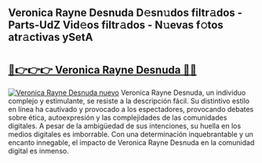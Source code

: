 ## Veronica Rayne Desnuda D𝚎sn𝚞dos filtr𝚊dos - Parts-UdZ Vid𝚎os filtr𝚊dos - N𝚞evas f𝚘tos atr𝚊ctivas ySetA

# <h2><a href="http://mb8701o.tromn.icu/?c=Veronica+Rayne+Desnuda">🔗👉👉👉 Veronica Rayne Desnuda 🔗🔗</a></h2>

[![Veronica Rayne Desnuda nuevo](https://i.imgur.com/pEAQMta.gif)](http://mb8701o.tromn.icu/?c=Veronica+Rayne+Desnuda)
Veronica Rayne Desnuda, un individuo complejo y estimulante, se resiste a la descripción fácil. Su distintivo estilo en línea ha cautivado y provocado a los espectadores, provocando debates sobre ética, autoexpresión y las complejidades de las comunidades digitales. A pesar de la ambigüedad de sus intenciones, su huella en los medios digitales es imborrable. Con una determinación inquebrantable y un encanto innegable, el impacto de Veronica Rayne Desnuda en la comunidad digital es inmenso.
